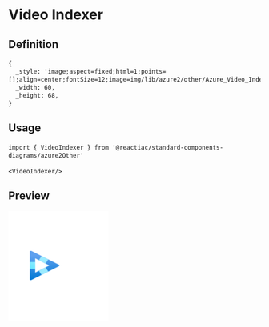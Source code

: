 # Video Indexer

## Definition

```
{
  _style: 'image;aspect=fixed;html=1;points=[];align=center;fontSize=12;image=img/lib/azure2/other/Azure_Video_Indexer.svg;strokeColor=none;',
  _width: 60,
  _height: 68,
}
```

## Usage

```
import { VideoIndexer } from '@reactiac/standard-components-diagrams/azure2Other'

<VideoIndexer/>
```

## Preview

<img src="./video-indexer.png" width="200"/>
